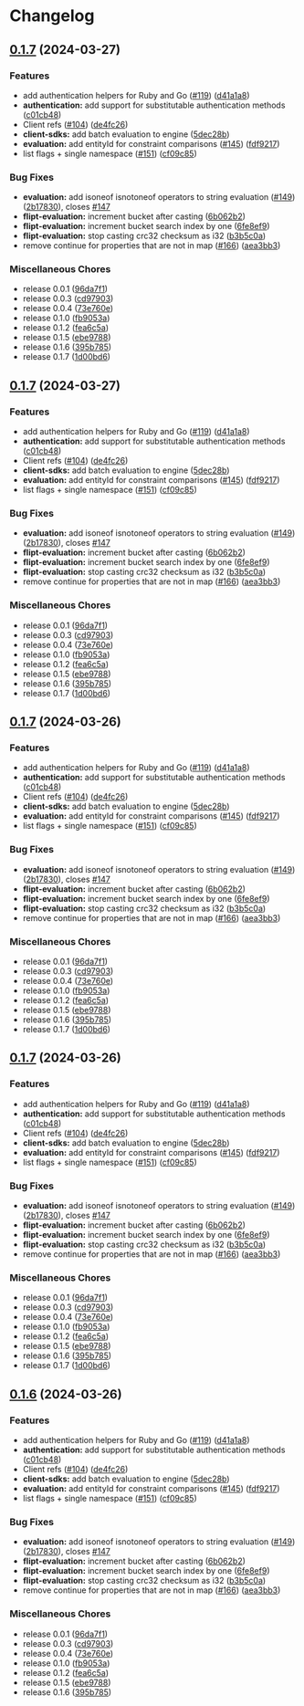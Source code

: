 # Changelog

## [0.1.7](https://github.com/flipt-io/flipt-client-sdks/compare/flipt-evaluation-v0.1.7...flipt-evaluation-v0.1.7) (2024-03-27)


### Features

* add authentication helpers for Ruby and Go ([#119](https://github.com/flipt-io/flipt-client-sdks/issues/119)) ([d41a1a8](https://github.com/flipt-io/flipt-client-sdks/commit/d41a1a82082ea5e5066055b3c731034542e00e16))
* **authentication:** add support for substitutable authentication methods ([c01cb48](https://github.com/flipt-io/flipt-client-sdks/commit/c01cb4859d4e51a7f04eaa46ca36256c81f69a3c))
* Client refs ([#104](https://github.com/flipt-io/flipt-client-sdks/issues/104)) ([de4fc26](https://github.com/flipt-io/flipt-client-sdks/commit/de4fc265872fb8e6b20a39ef026324501763341d))
* **client-sdks:** add batch evaluation to engine ([5dec28b](https://github.com/flipt-io/flipt-client-sdks/commit/5dec28bdd62d97080f53004e022dc196ae0959a3))
* **evaluation:** add entityId for constraint comparisons ([#145](https://github.com/flipt-io/flipt-client-sdks/issues/145)) ([fdf9217](https://github.com/flipt-io/flipt-client-sdks/commit/fdf921761fb0a2ef2a5661f58b0a569ace50a886))
* list flags + single namespace ([#151](https://github.com/flipt-io/flipt-client-sdks/issues/151)) ([cf09c85](https://github.com/flipt-io/flipt-client-sdks/commit/cf09c857a851c70aea97bccc9a159c4c7b5540a0))


### Bug Fixes

* **evaluation:** add isoneof isnotoneof operators to string evaluation ([#149](https://github.com/flipt-io/flipt-client-sdks/issues/149)) ([2b17830](https://github.com/flipt-io/flipt-client-sdks/commit/2b178307b334335c026853d257b8d37c3c5ef023)), closes [#147](https://github.com/flipt-io/flipt-client-sdks/issues/147)
* **flipt-evaluation:** increment bucket after casting ([6b062b2](https://github.com/flipt-io/flipt-client-sdks/commit/6b062b28b3a2417c55f8c088b5f141c1659a81c1))
* **flipt-evaluation:** increment bucket search index by one ([6fe8ef9](https://github.com/flipt-io/flipt-client-sdks/commit/6fe8ef9b716799c1b6c4dbd73dd570b71540d0f0))
* **flipt-evaluation:** stop casting crc32 checksum as i32 ([b3b5c0a](https://github.com/flipt-io/flipt-client-sdks/commit/b3b5c0a4bef8c2a260f16b49559fd14a488ddf9e))
* remove continue for properties that are not in map ([#166](https://github.com/flipt-io/flipt-client-sdks/issues/166)) ([aea3bb3](https://github.com/flipt-io/flipt-client-sdks/commit/aea3bb31a28e8bb1c9aa53cbd7ad55662d5cec1d))


### Miscellaneous Chores

* release 0.0.1 ([96da7f1](https://github.com/flipt-io/flipt-client-sdks/commit/96da7f1b8ab04c7eaba8d5093f0e67af2e967e13))
* release 0.0.3 ([cd97903](https://github.com/flipt-io/flipt-client-sdks/commit/cd979032e1844f162a0317f50e9bed0a5570bfcc))
* release 0.0.4 ([73e760e](https://github.com/flipt-io/flipt-client-sdks/commit/73e760e1df5255f642e15865e3bf38f3b7af2d27))
* release 0.1.0 ([fb9053a](https://github.com/flipt-io/flipt-client-sdks/commit/fb9053aeb21538b8ccb85dd67518e07a45c2f1b6))
* release 0.1.2 ([fea6c5a](https://github.com/flipt-io/flipt-client-sdks/commit/fea6c5a894cb2f138dbf1bb3badc855f2910e7a4))
* release 0.1.5 ([ebe9788](https://github.com/flipt-io/flipt-client-sdks/commit/ebe9788ff57c0230bb6b66f692dc44e7bbdbf14b))
* release 0.1.6 ([395b785](https://github.com/flipt-io/flipt-client-sdks/commit/395b785961b44d2d49a36b242e6bf9b1ff1c2c70))
* release 0.1.7 ([1d00bd6](https://github.com/flipt-io/flipt-client-sdks/commit/1d00bd6114ebe0844d6744898253aca9540a7053))

## [0.1.7](https://github.com/flipt-io/flipt-client-sdks/compare/flipt-evaluation-v0.0.3...flipt-evaluation-v0.1.7) (2024-03-27)


### Features

* add authentication helpers for Ruby and Go ([#119](https://github.com/flipt-io/flipt-client-sdks/issues/119)) ([d41a1a8](https://github.com/flipt-io/flipt-client-sdks/commit/d41a1a82082ea5e5066055b3c731034542e00e16))
* **authentication:** add support for substitutable authentication methods ([c01cb48](https://github.com/flipt-io/flipt-client-sdks/commit/c01cb4859d4e51a7f04eaa46ca36256c81f69a3c))
* Client refs ([#104](https://github.com/flipt-io/flipt-client-sdks/issues/104)) ([de4fc26](https://github.com/flipt-io/flipt-client-sdks/commit/de4fc265872fb8e6b20a39ef026324501763341d))
* **client-sdks:** add batch evaluation to engine ([5dec28b](https://github.com/flipt-io/flipt-client-sdks/commit/5dec28bdd62d97080f53004e022dc196ae0959a3))
* **evaluation:** add entityId for constraint comparisons ([#145](https://github.com/flipt-io/flipt-client-sdks/issues/145)) ([fdf9217](https://github.com/flipt-io/flipt-client-sdks/commit/fdf921761fb0a2ef2a5661f58b0a569ace50a886))
* list flags + single namespace ([#151](https://github.com/flipt-io/flipt-client-sdks/issues/151)) ([cf09c85](https://github.com/flipt-io/flipt-client-sdks/commit/cf09c857a851c70aea97bccc9a159c4c7b5540a0))


### Bug Fixes

* **evaluation:** add isoneof isnotoneof operators to string evaluation ([#149](https://github.com/flipt-io/flipt-client-sdks/issues/149)) ([2b17830](https://github.com/flipt-io/flipt-client-sdks/commit/2b178307b334335c026853d257b8d37c3c5ef023)), closes [#147](https://github.com/flipt-io/flipt-client-sdks/issues/147)
* **flipt-evaluation:** increment bucket after casting ([6b062b2](https://github.com/flipt-io/flipt-client-sdks/commit/6b062b28b3a2417c55f8c088b5f141c1659a81c1))
* **flipt-evaluation:** increment bucket search index by one ([6fe8ef9](https://github.com/flipt-io/flipt-client-sdks/commit/6fe8ef9b716799c1b6c4dbd73dd570b71540d0f0))
* **flipt-evaluation:** stop casting crc32 checksum as i32 ([b3b5c0a](https://github.com/flipt-io/flipt-client-sdks/commit/b3b5c0a4bef8c2a260f16b49559fd14a488ddf9e))
* remove continue for properties that are not in map ([#166](https://github.com/flipt-io/flipt-client-sdks/issues/166)) ([aea3bb3](https://github.com/flipt-io/flipt-client-sdks/commit/aea3bb31a28e8bb1c9aa53cbd7ad55662d5cec1d))


### Miscellaneous Chores

* release 0.0.1 ([96da7f1](https://github.com/flipt-io/flipt-client-sdks/commit/96da7f1b8ab04c7eaba8d5093f0e67af2e967e13))
* release 0.0.3 ([cd97903](https://github.com/flipt-io/flipt-client-sdks/commit/cd979032e1844f162a0317f50e9bed0a5570bfcc))
* release 0.0.4 ([73e760e](https://github.com/flipt-io/flipt-client-sdks/commit/73e760e1df5255f642e15865e3bf38f3b7af2d27))
* release 0.1.0 ([fb9053a](https://github.com/flipt-io/flipt-client-sdks/commit/fb9053aeb21538b8ccb85dd67518e07a45c2f1b6))
* release 0.1.2 ([fea6c5a](https://github.com/flipt-io/flipt-client-sdks/commit/fea6c5a894cb2f138dbf1bb3badc855f2910e7a4))
* release 0.1.5 ([ebe9788](https://github.com/flipt-io/flipt-client-sdks/commit/ebe9788ff57c0230bb6b66f692dc44e7bbdbf14b))
* release 0.1.6 ([395b785](https://github.com/flipt-io/flipt-client-sdks/commit/395b785961b44d2d49a36b242e6bf9b1ff1c2c70))
* release 0.1.7 ([1d00bd6](https://github.com/flipt-io/flipt-client-sdks/commit/1d00bd6114ebe0844d6744898253aca9540a7053))

## [0.1.7](https://github.com/flipt-io/flipt-client-sdks/compare/flipt-evaluation-v0.0.3...flipt-evaluation-v0.1.7) (2024-03-26)


### Features

* add authentication helpers for Ruby and Go ([#119](https://github.com/flipt-io/flipt-client-sdks/issues/119)) ([d41a1a8](https://github.com/flipt-io/flipt-client-sdks/commit/d41a1a82082ea5e5066055b3c731034542e00e16))
* **authentication:** add support for substitutable authentication methods ([c01cb48](https://github.com/flipt-io/flipt-client-sdks/commit/c01cb4859d4e51a7f04eaa46ca36256c81f69a3c))
* Client refs ([#104](https://github.com/flipt-io/flipt-client-sdks/issues/104)) ([de4fc26](https://github.com/flipt-io/flipt-client-sdks/commit/de4fc265872fb8e6b20a39ef026324501763341d))
* **client-sdks:** add batch evaluation to engine ([5dec28b](https://github.com/flipt-io/flipt-client-sdks/commit/5dec28bdd62d97080f53004e022dc196ae0959a3))
* **evaluation:** add entityId for constraint comparisons ([#145](https://github.com/flipt-io/flipt-client-sdks/issues/145)) ([fdf9217](https://github.com/flipt-io/flipt-client-sdks/commit/fdf921761fb0a2ef2a5661f58b0a569ace50a886))
* list flags + single namespace ([#151](https://github.com/flipt-io/flipt-client-sdks/issues/151)) ([cf09c85](https://github.com/flipt-io/flipt-client-sdks/commit/cf09c857a851c70aea97bccc9a159c4c7b5540a0))


### Bug Fixes

* **evaluation:** add isoneof isnotoneof operators to string evaluation ([#149](https://github.com/flipt-io/flipt-client-sdks/issues/149)) ([2b17830](https://github.com/flipt-io/flipt-client-sdks/commit/2b178307b334335c026853d257b8d37c3c5ef023)), closes [#147](https://github.com/flipt-io/flipt-client-sdks/issues/147)
* **flipt-evaluation:** increment bucket after casting ([6b062b2](https://github.com/flipt-io/flipt-client-sdks/commit/6b062b28b3a2417c55f8c088b5f141c1659a81c1))
* **flipt-evaluation:** increment bucket search index by one ([6fe8ef9](https://github.com/flipt-io/flipt-client-sdks/commit/6fe8ef9b716799c1b6c4dbd73dd570b71540d0f0))
* **flipt-evaluation:** stop casting crc32 checksum as i32 ([b3b5c0a](https://github.com/flipt-io/flipt-client-sdks/commit/b3b5c0a4bef8c2a260f16b49559fd14a488ddf9e))
* remove continue for properties that are not in map ([#166](https://github.com/flipt-io/flipt-client-sdks/issues/166)) ([aea3bb3](https://github.com/flipt-io/flipt-client-sdks/commit/aea3bb31a28e8bb1c9aa53cbd7ad55662d5cec1d))


### Miscellaneous Chores

* release 0.0.1 ([96da7f1](https://github.com/flipt-io/flipt-client-sdks/commit/96da7f1b8ab04c7eaba8d5093f0e67af2e967e13))
* release 0.0.3 ([cd97903](https://github.com/flipt-io/flipt-client-sdks/commit/cd979032e1844f162a0317f50e9bed0a5570bfcc))
* release 0.0.4 ([73e760e](https://github.com/flipt-io/flipt-client-sdks/commit/73e760e1df5255f642e15865e3bf38f3b7af2d27))
* release 0.1.0 ([fb9053a](https://github.com/flipt-io/flipt-client-sdks/commit/fb9053aeb21538b8ccb85dd67518e07a45c2f1b6))
* release 0.1.2 ([fea6c5a](https://github.com/flipt-io/flipt-client-sdks/commit/fea6c5a894cb2f138dbf1bb3badc855f2910e7a4))
* release 0.1.5 ([ebe9788](https://github.com/flipt-io/flipt-client-sdks/commit/ebe9788ff57c0230bb6b66f692dc44e7bbdbf14b))
* release 0.1.6 ([395b785](https://github.com/flipt-io/flipt-client-sdks/commit/395b785961b44d2d49a36b242e6bf9b1ff1c2c70))
* release 0.1.7 ([1d00bd6](https://github.com/flipt-io/flipt-client-sdks/commit/1d00bd6114ebe0844d6744898253aca9540a7053))

## [0.1.7](https://github.com/flipt-io/flipt-client-sdks/compare/flipt-evaluation-v0.0.3...flipt-evaluation-v0.1.7) (2024-03-26)


### Features

* add authentication helpers for Ruby and Go ([#119](https://github.com/flipt-io/flipt-client-sdks/issues/119)) ([d41a1a8](https://github.com/flipt-io/flipt-client-sdks/commit/d41a1a82082ea5e5066055b3c731034542e00e16))
* **authentication:** add support for substitutable authentication methods ([c01cb48](https://github.com/flipt-io/flipt-client-sdks/commit/c01cb4859d4e51a7f04eaa46ca36256c81f69a3c))
* Client refs ([#104](https://github.com/flipt-io/flipt-client-sdks/issues/104)) ([de4fc26](https://github.com/flipt-io/flipt-client-sdks/commit/de4fc265872fb8e6b20a39ef026324501763341d))
* **client-sdks:** add batch evaluation to engine ([5dec28b](https://github.com/flipt-io/flipt-client-sdks/commit/5dec28bdd62d97080f53004e022dc196ae0959a3))
* **evaluation:** add entityId for constraint comparisons ([#145](https://github.com/flipt-io/flipt-client-sdks/issues/145)) ([fdf9217](https://github.com/flipt-io/flipt-client-sdks/commit/fdf921761fb0a2ef2a5661f58b0a569ace50a886))
* list flags + single namespace ([#151](https://github.com/flipt-io/flipt-client-sdks/issues/151)) ([cf09c85](https://github.com/flipt-io/flipt-client-sdks/commit/cf09c857a851c70aea97bccc9a159c4c7b5540a0))


### Bug Fixes

* **evaluation:** add isoneof isnotoneof operators to string evaluation ([#149](https://github.com/flipt-io/flipt-client-sdks/issues/149)) ([2b17830](https://github.com/flipt-io/flipt-client-sdks/commit/2b178307b334335c026853d257b8d37c3c5ef023)), closes [#147](https://github.com/flipt-io/flipt-client-sdks/issues/147)
* **flipt-evaluation:** increment bucket after casting ([6b062b2](https://github.com/flipt-io/flipt-client-sdks/commit/6b062b28b3a2417c55f8c088b5f141c1659a81c1))
* **flipt-evaluation:** increment bucket search index by one ([6fe8ef9](https://github.com/flipt-io/flipt-client-sdks/commit/6fe8ef9b716799c1b6c4dbd73dd570b71540d0f0))
* **flipt-evaluation:** stop casting crc32 checksum as i32 ([b3b5c0a](https://github.com/flipt-io/flipt-client-sdks/commit/b3b5c0a4bef8c2a260f16b49559fd14a488ddf9e))
* remove continue for properties that are not in map ([#166](https://github.com/flipt-io/flipt-client-sdks/issues/166)) ([aea3bb3](https://github.com/flipt-io/flipt-client-sdks/commit/aea3bb31a28e8bb1c9aa53cbd7ad55662d5cec1d))


### Miscellaneous Chores

* release 0.0.1 ([96da7f1](https://github.com/flipt-io/flipt-client-sdks/commit/96da7f1b8ab04c7eaba8d5093f0e67af2e967e13))
* release 0.0.3 ([cd97903](https://github.com/flipt-io/flipt-client-sdks/commit/cd979032e1844f162a0317f50e9bed0a5570bfcc))
* release 0.0.4 ([73e760e](https://github.com/flipt-io/flipt-client-sdks/commit/73e760e1df5255f642e15865e3bf38f3b7af2d27))
* release 0.1.0 ([fb9053a](https://github.com/flipt-io/flipt-client-sdks/commit/fb9053aeb21538b8ccb85dd67518e07a45c2f1b6))
* release 0.1.2 ([fea6c5a](https://github.com/flipt-io/flipt-client-sdks/commit/fea6c5a894cb2f138dbf1bb3badc855f2910e7a4))
* release 0.1.5 ([ebe9788](https://github.com/flipt-io/flipt-client-sdks/commit/ebe9788ff57c0230bb6b66f692dc44e7bbdbf14b))
* release 0.1.6 ([395b785](https://github.com/flipt-io/flipt-client-sdks/commit/395b785961b44d2d49a36b242e6bf9b1ff1c2c70))
* release 0.1.7 ([1d00bd6](https://github.com/flipt-io/flipt-client-sdks/commit/1d00bd6114ebe0844d6744898253aca9540a7053))

## [0.1.6](https://github.com/flipt-io/flipt-client-sdks/compare/flipt-evaluation-v0.0.3...flipt-evaluation-v0.1.6) (2024-03-26)


### Features

* add authentication helpers for Ruby and Go ([#119](https://github.com/flipt-io/flipt-client-sdks/issues/119)) ([d41a1a8](https://github.com/flipt-io/flipt-client-sdks/commit/d41a1a82082ea5e5066055b3c731034542e00e16))
* **authentication:** add support for substitutable authentication methods ([c01cb48](https://github.com/flipt-io/flipt-client-sdks/commit/c01cb4859d4e51a7f04eaa46ca36256c81f69a3c))
* Client refs ([#104](https://github.com/flipt-io/flipt-client-sdks/issues/104)) ([de4fc26](https://github.com/flipt-io/flipt-client-sdks/commit/de4fc265872fb8e6b20a39ef026324501763341d))
* **client-sdks:** add batch evaluation to engine ([5dec28b](https://github.com/flipt-io/flipt-client-sdks/commit/5dec28bdd62d97080f53004e022dc196ae0959a3))
* **evaluation:** add entityId for constraint comparisons ([#145](https://github.com/flipt-io/flipt-client-sdks/issues/145)) ([fdf9217](https://github.com/flipt-io/flipt-client-sdks/commit/fdf921761fb0a2ef2a5661f58b0a569ace50a886))
* list flags + single namespace ([#151](https://github.com/flipt-io/flipt-client-sdks/issues/151)) ([cf09c85](https://github.com/flipt-io/flipt-client-sdks/commit/cf09c857a851c70aea97bccc9a159c4c7b5540a0))


### Bug Fixes

* **evaluation:** add isoneof isnotoneof operators to string evaluation ([#149](https://github.com/flipt-io/flipt-client-sdks/issues/149)) ([2b17830](https://github.com/flipt-io/flipt-client-sdks/commit/2b178307b334335c026853d257b8d37c3c5ef023)), closes [#147](https://github.com/flipt-io/flipt-client-sdks/issues/147)
* **flipt-evaluation:** increment bucket after casting ([6b062b2](https://github.com/flipt-io/flipt-client-sdks/commit/6b062b28b3a2417c55f8c088b5f141c1659a81c1))
* **flipt-evaluation:** increment bucket search index by one ([6fe8ef9](https://github.com/flipt-io/flipt-client-sdks/commit/6fe8ef9b716799c1b6c4dbd73dd570b71540d0f0))
* **flipt-evaluation:** stop casting crc32 checksum as i32 ([b3b5c0a](https://github.com/flipt-io/flipt-client-sdks/commit/b3b5c0a4bef8c2a260f16b49559fd14a488ddf9e))
* remove continue for properties that are not in map ([#166](https://github.com/flipt-io/flipt-client-sdks/issues/166)) ([aea3bb3](https://github.com/flipt-io/flipt-client-sdks/commit/aea3bb31a28e8bb1c9aa53cbd7ad55662d5cec1d))


### Miscellaneous Chores

* release 0.0.1 ([96da7f1](https://github.com/flipt-io/flipt-client-sdks/commit/96da7f1b8ab04c7eaba8d5093f0e67af2e967e13))
* release 0.0.3 ([cd97903](https://github.com/flipt-io/flipt-client-sdks/commit/cd979032e1844f162a0317f50e9bed0a5570bfcc))
* release 0.0.4 ([73e760e](https://github.com/flipt-io/flipt-client-sdks/commit/73e760e1df5255f642e15865e3bf38f3b7af2d27))
* release 0.1.0 ([fb9053a](https://github.com/flipt-io/flipt-client-sdks/commit/fb9053aeb21538b8ccb85dd67518e07a45c2f1b6))
* release 0.1.2 ([fea6c5a](https://github.com/flipt-io/flipt-client-sdks/commit/fea6c5a894cb2f138dbf1bb3badc855f2910e7a4))
* release 0.1.5 ([ebe9788](https://github.com/flipt-io/flipt-client-sdks/commit/ebe9788ff57c0230bb6b66f692dc44e7bbdbf14b))
* release 0.1.6 ([395b785](https://github.com/flipt-io/flipt-client-sdks/commit/395b785961b44d2d49a36b242e6bf9b1ff1c2c70))
